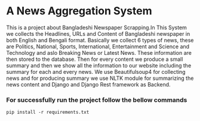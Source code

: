 # A News Aggregation System
This is a project about Bangladeshi Newspaper Scrapping.In This System we collects the Headlines, 
URLs and Content of Bangladeshi newspaper in both English and Bengali format. 
Basically we collect 6 types of news, these are Politics, National, Sports, International, Entertainment
and Science and Technology and aslo Breaking News or Latest News.
These information are then stored to the database. Then for every content we produce a small summary and 
then we show all the information to our website including the summary for each and every news.
We use Beautifulsoup4 for collecting news and for producing summary we use NLTK module for summarizing the news content 
and Django and Django Rest framework as Backend.  

### For successfully run the project follow the bellow commands
~~~~
pip install -r requirements.txt
~~~~